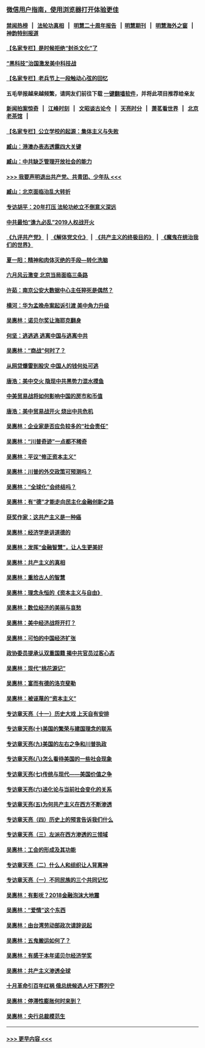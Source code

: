 ### [微信用户指南，使用浏览器打开体验更佳](https://github.com/gfw-breaker/banned-news1/blob/master/indexes/wechat-guide.md?t=0)
#### [禁闻热榜](热点新闻.md?t=0)  &nbsp;&nbsp;|&nbsp;&nbsp; [法轮功真相](https://github.com/gfw-breaker/truth/blob/master/README.md?t=0) &nbsp;&nbsp;|&nbsp;&nbsp; [明慧二十周年报告](https://github.com/gfw-breaker/mh-reports/blob/master/README.md?t=0) &nbsp;&nbsp;|&nbsp;&nbsp;[明慧期刊](https://github.com/gfw-breaker/mh-qikan) &nbsp;&nbsp;|&nbsp;&nbsp; [明慧海外之窗](https://github.com/gfw-breaker/mh-news/blob/master/README.md?t=0) &nbsp;&nbsp;|&nbsp;&nbsp; [神韵特别报道](https://github.com/gfw-breaker/mh-news/blob/master/shenyun.md?t=0)
#### [【名家专栏】是时候拒绝“封杀文化”了](../pages/nsc423/n11814093.md?t=02102044) 
#### [“黑科技”治国激发美中科技战](../pages/nsc423/n11638056.md?t=02102044) 
#### [【名家专栏】老兵节上一段触动心弦的回忆](../pages/nsc423/n11646016.md?t=02102044) 
#### 五毛举报越来越频繁，请网友们前往下载 [一键翻墙软件](https://github.com/gfw-breaker/ssr-accounts)，并将此项目推荐给亲友
#### [新闻拍案惊奇](https://github.com/gfw-breaker/banned-news1/blob/master/pages/link4.md) &nbsp;&nbsp;|&nbsp;&nbsp; [江峰时刻](https://github.com/gfw-breaker/banned-news1/blob/master/pages/link4.md) &nbsp;&nbsp;|&nbsp;&nbsp; [文昭谈古论今](https://github.com/gfw-breaker/banned-news1/blob/master/pages/link4.md) &nbsp;&nbsp;|&nbsp;&nbsp; [天亮时分](https://github.com/gfw-breaker/banned-news1/blob/master/pages/link4.md) &nbsp;&nbsp;|&nbsp;&nbsp; [萧茗看世界](https://github.com/gfw-breaker/banned-news1/blob/master/pages/link4.md) &nbsp;&nbsp;|&nbsp;&nbsp; [北京老茶馆](https://github.com/gfw-breaker/banned-news1/blob/master/pages/link4.md) &nbsp;&nbsp;|&nbsp;&nbsp; 
#### [【名家专栏】公立学校的起源：集体主义与失败](../pages/nsc423/n11601833.md?t=02102044) 
#### [臧山：港澳办表态透露四大关键](../pages/nsc423/n11421628.md?t=02102044) 
#### [臧山：中共缺乏管理开放社会的能力](../pages/nsc423/n11407457.md?t=02102044) 
#### [>>> 我要声明退出共产党、共青团、少年队 <<<](https://github.com/begood0513/goodnews/blob/master/quit/letter.md) 
#### [臧山：北京面临治乱大转折](../pages/nsc423/n11406895.md?t=02102044) 
#### [专访胡平：20年打压 法轮功屹立不倒意义深远](../pages/nsc423/n11398800.md?t=02102044) 
#### [中共最怕“逢九必乱”2019人权战开火](../pages/nsc423/n11385248.md?t=02102044) 
#### [《九评共产党》](https://github.com/begood0513/9ping.md/blob/master/README.md) &nbsp;|&nbsp; [《解体党文化》](../../../../jtdwh.md/blob/master/README.md)  &nbsp;|&nbsp; [《共产主义的终极目的》](../../../../gczydzjmd.md/blob/master/README.md) &nbsp;|&nbsp; [《魔鬼在统治我们的世界》](../../../../mgztzwmdsj.md/blob/master/README.md) 
#### [夏一阳：精神和肉体灭绝的手段—转化洗脑](../pages/nsc423/n11368250.md?t=02102044) 
#### [六月风云激变 北京当局面临三条路](../pages/nsc423/n11313668.md?t=02102044) 
#### [许茹：南京公安大数据中心主任猝死是偶然？](../pages/nsc423/n11064744.md?t=02102044) 
#### [横河：华为孟晚舟案起诉引渡 美中角力升级](../pages/nsc423/n11027230.md?t=02102044) 
#### [吴惠林：诺贝尔奖让海耶克翻身](../pages/nsc423/n10890049.md?t=02102044) 
#### [何坚：逃逃逃 逃离中国与逃离中共](../pages/nsc423/n10592891.md?t=02102044) 
#### [吴惠林：“商战”何时了？](../pages/nsc423/n10573558.md?t=02102044) 
#### [从网贷爆雷到股灾 中国人的钱何处可逃](../pages/nsc423/n10572800.md?t=02102044) 
#### [唐浩：美中交火 隐现中共黑势力混水摸鱼](../pages/nsc423/n10544040.md?t=02102044) 
#### [中美贸易战将如何影响中国的房市和币值](../pages/nsc423/n10543697.md?t=02102044) 
#### [唐浩：美中贸易战开火 烧出中共危机](../pages/nsc423/n10540126.md?t=02102044) 
#### [吴惠林：企业家是否应负较多的“社会责任”](../pages/nsc423/n10535022.md?t=02102044) 
#### [吴惠林：“川普奇迹”一点都不稀奇](../pages/nsc423/n10512808.md?t=02102044) 
#### [吴惠林：平议“修正资本主义”](../pages/nsc423/n10495724.md?t=02102044) 
#### [吴惠林：川普的外交政策可预测吗？](../pages/nsc423/n10462387.md?t=02102044) 
#### [吴惠林：“全球化”会终结吗？](../pages/nsc423/n10452838.md?t=02102044) 
#### [吴惠林：有“德”才能走向民主化金融创新之路](../pages/nsc423/n10432292.md?t=02102044) 
#### [获奖作家：这共产主义是一种癌](../pages/nsc423/n10431541.md?t=02102044) 
#### [吴惠林：经济学是讲道德的](../pages/nsc423/n10398014.md?t=02102044) 
#### [吴惠林：发挥“金融智慧”，让人生更美好](../pages/nsc423/n10375019.md?t=02102044) 
#### [吴惠林：共产主义的真相](../pages/nsc423/n10351394.md?t=02102044) 
#### [吴惠林：重拾古人的智慧](../pages/nsc423/n10337691.md?t=02102044) 
#### [吴惠林：理念永恒的《资本主义与自由》](../pages/nsc423/n10316274.md?t=02102044) 
#### [吴惠林：数位经济的美丽与哀愁](../pages/nsc423/n10292946.md?t=02102044) 
#### [吴惠林：美中经济战将开打？](../pages/nsc423/n10258825.md?t=02102044) 
#### [吴惠林：可怕的中国经济扩张](../pages/nsc423/n10219147.md?t=02102044) 
#### [政协委员提承认双重国籍 揭中共官员过客心态](../pages/nsc423/n10208809.md?t=02102044) 
#### [吴惠林：现代“桃花源记”](../pages/nsc423/n10185234.md?t=02102044) 
#### [吴惠林：富而有德的洛克斐勒](../pages/nsc423/n10142264.md?t=02102044) 
#### [吴惠林：被诬蔑的“资本主义”](../pages/nsc423/n10124816.md?t=02102044) 
#### [专访章天亮（十一）历史大戏 上天自有安排](../pages/nsc423/n10094905.md?t=02102044) 
#### [专访章天亮(十)美国的繁荣与建国理念的联系](../pages/nsc423/n10094899.md?t=02102044) 
#### [专访章天亮(九)美国的左右之争和川普执政](../pages/nsc423/n10094889.md?t=02102044) 
#### [专访章天亮(八)怎么看待美国的一些社会现象](../pages/nsc423/n10094857.md?t=02102044) 
#### [专访章天亮(七)传统与现代——美国价值之争](../pages/nsc423/n10093140.md?t=02102044) 
#### [专访章天亮(六)进化论与当前社会变化的关系](../pages/nsc423/n10092036.md?t=02102044) 
#### [专访章天亮(五)为何共产主义在西方不断渗透](../pages/nsc423/n10083620.md?t=02102044) 
#### [专访章天亮（四）历史上的预言告诉我们什么](../pages/nsc423/n10083606.md?t=02102044) 
#### [专访章天亮（三）左派在西方渗透的三领域](../pages/nsc423/n10081115.md?t=02102044) 
#### [吴惠林：工会的形成及其功能](../pages/nsc423/n10080633.md?t=02102044) 
#### [专访章天亮（二）什么人和组织让人背离神](../pages/nsc423/n10076637.md?t=02102044) 
#### [专访章天亮（一）不同民族的三个共同记忆](../pages/nsc423/n10074188.md?t=02102044) 
#### [吴惠林：有影呒？2018金融泡沫大地震](../pages/nsc423/n10040534.md?t=02102044) 
#### [吴惠林：“爱情”这个东西](../pages/nsc423/n10019423.md?t=02102044) 
#### [吴惠林：由台湾劳动部政次请辞说起](../pages/nsc423/n9979679.md?t=02102044) 
#### [吴惠林：五鬼搬运如何了？](../pages/nsc423/n9925338.md?t=02102044) 
#### [吴惠林：有感于本年诺贝尔经济学奖](../pages/nsc423/n9871883.md?t=02102044) 
#### [吴惠林：共产主义渗透全球](../pages/nsc423/n9812748.md?t=02102044) 
#### [十月革命引百年红祸 俄总统候选人吁下葬列宁](../pages/nsc423/n9810182.md?t=02102044) 
#### [吴惠林：停滞性膨胀何时来到？](../pages/nsc423/n9764136.md?t=02102044) 
#### [吴惠林：央行总裁模范生](../pages/nsc423/n9728134.md?t=02102044) 

----
#### [ >>> 更早内容 <<< ](../indexes/nsc423-earlier.md)
